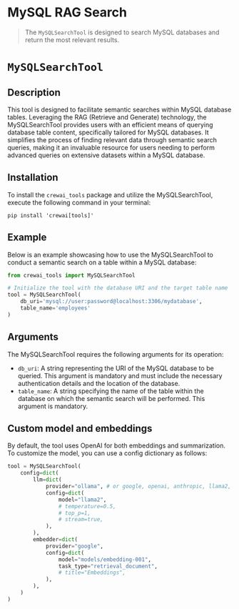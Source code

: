# MySQL RAG Search

> The `MySQLSearchTool` is designed to search MySQL databases and return the most relevant results.

# `MySQLSearchTool`

## Description

This tool is designed to facilitate semantic searches within MySQL database tables. Leveraging the RAG (Retrieve and Generate) technology,
the MySQLSearchTool provides users with an efficient means of querying database table content, specifically tailored for MySQL databases.
It simplifies the process of finding relevant data through semantic search queries, making it an invaluable resource for users needing
to perform advanced queries on extensive datasets within a MySQL database.

## Installation

To install the `crewai_tools` package and utilize the MySQLSearchTool, execute the following command in your terminal:

```shell
pip install 'crewai[tools]'
```

## Example

Below is an example showcasing how to use the MySQLSearchTool to conduct a semantic search on a table within a MySQL database:

```python Code
from crewai_tools import MySQLSearchTool

# Initialize the tool with the database URI and the target table name
tool = MySQLSearchTool(
    db_uri='mysql://user:password@localhost:3306/mydatabase',
    table_name='employees'
)
```

## Arguments

The MySQLSearchTool requires the following arguments for its operation:

* `db_uri`: A string representing the URI of the MySQL database to be queried. This argument is mandatory and must include the necessary authentication details and the location of the database.
* `table_name`: A string specifying the name of the table within the database on which the semantic search will be performed. This argument is mandatory.

## Custom model and embeddings

By default, the tool uses OpenAI for both embeddings and summarization. To customize the model, you can use a config dictionary as follows:

```python Code
tool = MySQLSearchTool(
    config=dict(
        llm=dict(
            provider="ollama", # or google, openai, anthropic, llama2, ...
            config=dict(
                model="llama2",
                # temperature=0.5,
                # top_p=1,
                # stream=true,
            ),
        ),
        embedder=dict(
            provider="google",
            config=dict(
                model="models/embedding-001",
                task_type="retrieval_document",
                # title="Embeddings",
            ),
        ),
    )
)
```
